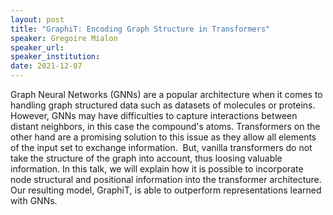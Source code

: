 ```yaml
---
layout: post
title: "GraphiT: Encoding Graph Structure in Transformers"
speaker: Gregoire Mialon
speaker_url:
speaker_institution:
date: 2021-12-07
---
```


Graph Neural Networks (GNNs) are a popular architecture when it comes to handling graph structured data such as datasets of molecules or proteins. However, GNNs may have difficulties to capture interactions between distant neighbors, in this case the compound's atoms.
Transformers on the other hand are a promising solution to this issue as they allow all elements of the input set to exchange information.  But, vanilla transformers do not take the structure of the graph into account, thus loosing valuable information.
In this talk, we will explain how it is possible to incorporate node structural and positional information into the transformer architecture. Our resulting model, GraphiT, is able to outperform representations learned with GNNs.
